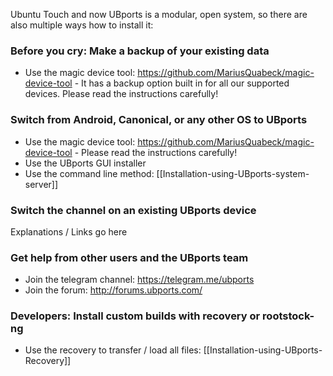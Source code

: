 Ubuntu Touch and now UBports is a modular, open system, so there are also multiple ways how to install it:

### Before you cry: Make a backup of your existing data ###
* Use the magic device tool: https://github.com/MariusQuabeck/magic-device-tool - It has a backup option built in for all our supported devices. Please read the instructions carefully!

### Switch from Android, Canonical, or any other OS to UBports ###
* Use the magic device tool: https://github.com/MariusQuabeck/magic-device-tool - Please read the instructions carefully!
* Use the UBports GUI installer
* Use the command line method: [[Installation-using-UBports-system-server]]

### Switch the channel on an existing UBports device ###
Explanations / Links go here

### Get help from other users and the UBports team ###
* Join the telegram channel: https://telegram.me/ubports
* Join the forum: http://forums.ubports.com/

### Developers: Install custom builds with recovery or rootstock-ng ###
* Use the recovery to transfer / load all files: [[Installation-using-UBports-Recovery]]